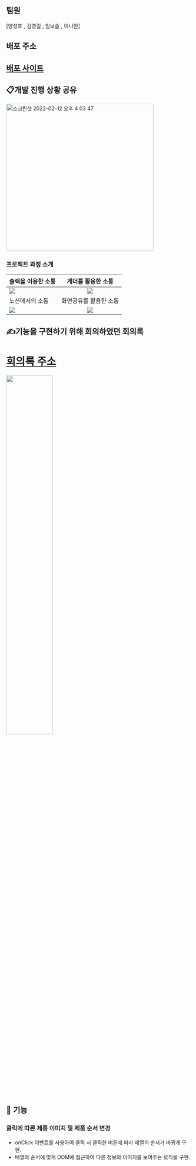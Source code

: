 
## 팀원
[양성호 , 김영길 , 임보슬 , 이나원]

## 배포 주소

## <a href=https://wizardly-panini-736472.netlify.app/>배포 사이트</a>

## 📋개발 진행 상황 공유

<img width="400" alt="스크린샷 2022-02-12 오후 4 03 47" src="https://user-images.githubusercontent.com/80146176/153703072-7779ad79-3620-4a81-b4e4-dacb6da59c4e.png">


### 프로젝트 과정 소개

| 슬랙을 이용한 소통                                                                                                             |                                                       게더를 활용한 소통                                                       |
| :----------------------------------------------------------------------------------------------------------------------------- | :----------------------------------------------------------------------------------------------------------------------------: |
| <img width="auto" src="https://user-images.githubusercontent.com/80146176/153052997-f2ca6637-40f8-4e7f-9609-f4885577706a.png"> | <img width="auto" src="https://user-images.githubusercontent.com/80146176/153053947-7be40938-62f8-4dd9-a54b-7328ea550546.png"> |
| 노션에서의 소통                                                                                                                |                                                     화면공유를 활용한 소통                                                     |
| <img width="auto" src="https://user-images.githubusercontent.com/80146176/153054588-6194940a-a76d-4fde-a164-2efb3989d6e8.png"> | <img width="auto" src="https://user-images.githubusercontent.com/80146176/153054110-d7c4169e-3824-4903-8ca5-fc4aec044055.png"> |

## ✍기능을 구현하기 위해 회의하였던 회의록

# <a href="https://beneficial-sandpaper-029.notion.site/fc2a3ee520da4a6499a274be2e034a56">회의록 주소</a>
 <img width="50%" src="https://user-images.githubusercontent.com/80146176/154784321-0de51e71-aae1-4fa2-a3b9-687c0c2e7d79.png">

## 📝 기능

### 클릭에 따른 제품 이미지 및 제품 순서 변경
- onClick 이벤트를 사용하여 클릭 시 클릭한 버튼에 따라 배열의 순서가 바뀌게 구현.
- 배열의 순서에 맞게 DOM에 접근하여 다른 정보와 이미지를 보여주는 로직을 구현.



